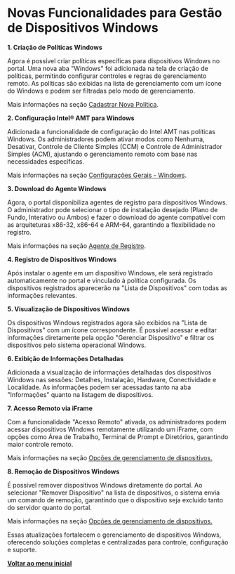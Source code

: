 # Novas Funcionalidades para Gestão de Dispositivos Windows

**1. Criação de Políticas Windows**

Agora é possível criar políticas específicas para dispositivos Windows no portal. Uma nova aba "Windows" foi adicionada na tela de criação de políticas, permitindo configurar controles e regras de gerenciamento remoto. As políticas são exibidas na lista de gerenciamento com um ícone do Windows e podem ser filtradas pelo modo de gerenciamento.&#x20;

Mais informações na seção [Cadastrar Nova Política](../../portal/configuracoes/cadastrar-nova-politica.md).

**2. Configuração Intel® AMT para Windows**

Adicionada a funcionalidade de configuração do Intel AMT nas políticas Windows. Os administradores podem ativar modos como Nenhuma, Desativar, Controle de Cliente Simples (CCM) e Controle de Administrador Simples (ACM), ajustando o gerenciamento remoto com base nas necessidades específicas.&#x20;

Mais informações na seção [Configurações Gerais - Windows](../../portal/configuracoes/editar-politica/configuracoes-gerais-windows.md).

**3. Download do Agente Windows**

Agora, o portal disponibiliza agentes de registro para dispositivos Windows. O administrador pode selecionar o tipo de instalação desejado (Plano de Fundo, Interativo ou Ambos) e fazer o download do agente compatível com as arquiteturas x86-32, x86-64 e ARM-64, garantindo a flexibilidade no registro.&#x20;

Mais informações na seção [Agente de Registro](../../portal/configuracoes/gerenciar-politicas/agente-de-registro-windows.md).

**4. Registro de Dispositivos Windows**

Após instalar o agente em um dispositivo Windows, ele será registrado automaticamente no portal e vinculado à política configurada. Os dispositivos registrados aparecerão na "Lista de Dispositivos" com todas as informações relevantes.&#x20;

**5. Visualização de Dispositivos Windows**

Os dispositivos Windows registrados agora são exibidos na "Lista de Dispositivos" com um ícone correspondente. É possível acessar e editar informações diretamente pela opção "Gerenciar Dispositivo" e filtrar os dispositivos pelo sistema operacional Windows.&#x20;

**6. Exibição de Informações Detalhadas**

Adicionada a visualização de informações detalhadas dos dispositivos Windows nas sessões: Detalhes, Instalação, Hardware, Conectividade e Localidade. As informações podem ser acessadas tanto na aba "Informações" quanto na listagem de dispositivos.&#x20;

**7. Acesso Remoto via iFrame**

Com a funcionalidade "Acesso Remoto" ativada, os administradores podem acessar dispositivos Windows remotamente utilizando um iFrame, com opções como Área de Trabalho, Terminal de Prompt e Diretórios, garantindo maior controle remoto.&#x20;

Mais informações na seção [Opções de gerenciamento de dispositivos.](../../portal/dispositivos/lista-de-dispositivos/opcoes-de-gerenciamento-de-dispositivos.md)

**8. Remoção de Dispositivos Windows**

É possível remover dispositivos Windows diretamente do portal. Ao selecionar "Remover Dispositivo" na lista de dispositivos, o sistema envia um comando de remoção, garantindo que o dispositivo seja excluído tanto do servidor quanto do portal.&#x20;

Mais informações na seção [Opções de gerenciamento de dispositivos.](../../portal/dispositivos/lista-de-dispositivos/opcoes-de-gerenciamento-de-dispositivos.md)

Essas atualizações fortalecem o gerenciamento de dispositivos Windows, oferecendo soluções completas e centralizadas para controle, configuração e suporte.

[**Voltar ao menu inicial**](./)
